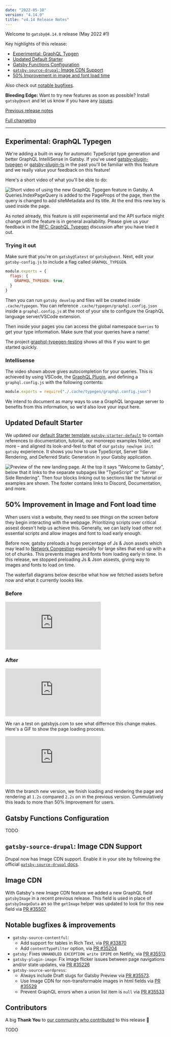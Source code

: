 ```yaml
---
date: "2022-05-10"
version: "4.14.0"
title: "v4.14 Release Notes"
---
```


Welcome to `gatsby@4.14.0` release (May 2022 #1)

Key highlights of this release:

- [Experimental: GraphQL Typgen](#experimental-graphql-typegen)
- [Updated Default Starter](#updated-default-starter)
- [Gatsby Functions Configuration](#gatsby-functions-configuration)
- [`gatsby-source-drupal`: Image CDN Support](#gatsby-source-drupal-image-cdn-support)
- [50% Improvement in image and font load time](#50-improvement-in-image-and-font-load-time)

Also check out [notable bugfixes](#notable-bugfixes--improvements).

**Bleeding Edge:** Want to try new features as soon as possible? Install `gatsby@next` and let us know if you have any [issues](https://github.com/gatsbyjs/gatsby/issues).

[Previous release notes](/docs/reference/release-notes/v4.13)

[Full changelog][full-changelog]

---

## Experimental: GraphQL Typegen

We're adding a built-in way for automatic TypeScript type generation and better GraphQL IntelliSense in Gatsby. If you've used [gatsby-plugin-typegen](https://github.com/cometkim/gatsby-plugin-typegen) or [gatsby-plugin-ts](https://github.com/d4rekanguok/gatsby-typescript/tree/master/packages/gatsby-plugin-ts) in the past you'll be familiar with this feature and we really value your feedback on this feature!

Here's a short video of what you'll be able to do:

<img
  alt="Short video of using the new GraphQL Typegen feature in Gatsby. A Queries.IndexPageQuery is added to the PageProps of the page, then the query is changed to add siteMetadata and its title. At the end this new key is used inside the page."
  src="https://user-images.githubusercontent.com/16143594/167390143-9188b688-a903-406a-ba01-2d4b69f32ccf.gif"
  loading="lazy"
/>

As noted already, this feature is still experimental and the API surface might change until the feature is in general availability. Please give us your feedback in the [RFC: GraphQL Typegen](https://github.com/gatsbyjs/gatsby/discussions/35420) discussion after you have tried it out.

### Trying it out

Make sure that you're on `gatsby@latest` or `gatsby@next`. Next, edit your `gatsby-config.js` to include a flag called `GRAPHQL_TYPEGEN`.

```js:title=gatsby-config.js
module.exports = {
  flags: {
    GRAPHQL_TYPEGEN: true,
  }
}
```

Then you can run `gatsby develop` and files will be created inside `.cache/typegen`. You can reference `.cache/typegen/graphql.config.json` inside a `graphql.config.js` at the root of your site to configure the GraphQL language server/VSCode extension.

Then inside your pages you can access the global namespace `Queries` to get your type information. Make sure that your queries have a name!

The project [graphql-typegen-testing](https://github.com/LekoArts/graphql-typegen-testing) shows all this if you want to get started quickly.

### Intellisense

The video shown above gives autocompletion for your queries. This is achieved by using VSCode, the [GraphQL Plugin](https://marketplace.visualstudio.com/items?itemName=GraphQL.vscode-graphql), and defining a `graphql.config.js` with the following contents:

```js:title=graphql.config.js
module.exports = require("./.cache/typegen/graphql.config.json")
```

We intend to document as many ways to use a GraphQL language server to benefits from this information, so we'd also love your input here.

## Updated Default Starter

We updated our [default Starter template `gatsby-starter-default`](https://www.gatsbyjs.com/starters/gatsbyjs/gatsby-starter-default/) to contain references to documentation, tutorial, our monorepo examples folder, and more – and aligned its look-and-feel to that of our `gatsby new`/`npm init gatsby` experience. It shows you how to use TypeScript, Server Side Rendering, and Deferred Static Generation in your Gatsby application.

![Preview of the new landing page. At the top it says "Welcome to Gatsby", below that it links to the separate subpages like "TypeScript" or "Server Side Rendering". Then four blocks linking out to sections like the tutorial or examples are shown. The footer contains links to Discord, Documentation, and more.](https://user-images.githubusercontent.com/16143594/167383192-e33e7b23-fa70-4a3f-8238-97f6273cecdc.png)

## 50% Improvement in Image and Font load time
When users visit a website, they need to see things on the screen before they begin interacting with the webpage. Prioritizing scripts over critical assest doesn't help us achieve this. Generally, we can lazily load other not essential scripts and allow images and font to load early enough.

Before now, gatsby preloads a huge percentage of Js & Json assets which may lead to [Network Congestion](https://en.wikipedia.org/wiki/Network_congestion) especially for large sites that end up with a lot of chunks. This prevents images and fonts from loading early in time. In this release, we stopped preloading Js & Json assests,  giving way to images and fonts to load on time.

The waterfall diagrams below describe what how we fetched assets before now and what it currently loooks like. 

### Before
![Gatsby asset waterfall before](https://www.webpagetest.org/waterfall.php?test=220508_BiDcFP_3BM&run=4&cached=&step=1)

### After
![Gatsby asset waterfall after](https://www.webpagetest.org/waterfall.php?test=220509_BiDcPV_A4X&run=2&cached=&step=1)

We ran a test on gatsbyjs.com to see what differnce this change makes. Here's a GiF to show the page loading process. 



![loaded image earlier](https://www.webpagetest.org/video/video.php?tests=220509_BiDcPV_A4X-l:Now-r:3,220508_BiDcFP_3BM-l:Before-r:4&bg=ffffff&text=222222&end=visual&format=gif)

With the branch new version, we finish loading and rendering the page and rendering at `1.2s` compared `2.2s` on in the previous version. Cummulatively this leads to more than 50% Improvement for users. 

## Gatsby Functions Configuration

TODO

## `gatsby-source-drupal`: Image CDN Support

Drupal now has Image CDN support. Enable it in your site by following the official [`gatsby-source-drupal` docs](https://www.gatsbyjs.com/plugins/gatsby-source-drupal/#gatsby-image-cdn).

## Image CDN

With Gatsby's new Image CDN feature we added a new GraphQL field `gatsbyImage` in a recent previous release. This field is used in place of `gatsbyImageData` an so the `getImage` helper was updated to look for this new field via [PR #35507](https://github.com/gatsbyjs/gatsby/pull/35507)

## Notable bugfixes & improvements

- `gatsby-source-contentful`:
  - Add support for tables in Rich Text, via [PR #33870](https://github.com/gatsbyjs/gatsby/pull/33870)
  - Add `contentTypeFilter` option, via [PR #35204](https://github.com/gatsbyjs/gatsby/pull/35204)
- `gatsby`: Fixes `UNHANDLED EXCEPTION write EPIPE` on Netlify, via [PR #35513](https://github.com/gatsbyjs/gatsby/pull/35513)
- `gatsby-plugin-image`: Fix image flicker issues between page navigations and/or state updates, via [PR #35226](https://github.com/gatsbyjs/gatsby/pull/35226)
- `gatsby-source-wordpress`:
  - Always include Draft slugs for Gatsby Preview via [PR #35573](https://github.com/gatsbyjs/gatsby/pull/35573).
  - Use Image CDN for non-transformable images in html fields via [PR #35529](https://github.com/gatsbyjs/gatsby/pull/35529)
  - Prevent GraphQL errors when a union list item is `null` via [PR #35533](https://github.com/gatsbyjs/gatsby/pull/35533/files)

## Contributors

A big **Thank You** to [our community who contributed][full-changelog] to this release 💜

TODO

[full-changelog]: https://github.com/gatsbyjs/gatsby/compare/gatsby@4.14.0-next.0...gatsby@4.14.0
